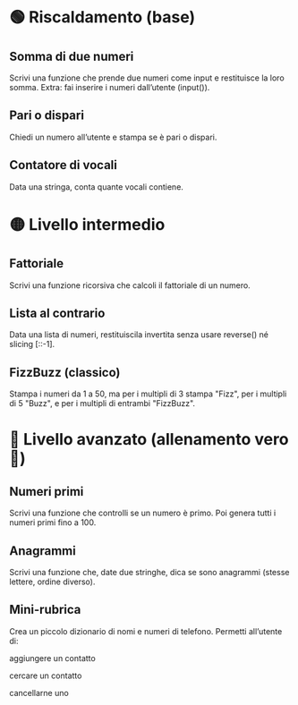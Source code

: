 # 🟢 Riscaldamento (base)

## Somma di due numeri
Scrivi una funzione che prende due numeri come input e restituisce la loro somma.
Extra: fai inserire i numeri dall’utente (input()).

## Pari o dispari
Chiedi un numero all’utente e stampa se è pari o dispari.

## Contatore di vocali
Data una stringa, conta quante vocali contiene.

# 🟡 Livello intermedio

## Fattoriale
Scrivi una funzione ricorsiva che calcoli il fattoriale di un numero.

## Lista al contrario
Data una lista di numeri, restituiscila invertita senza usare reverse() né slicing [::-1].

## FizzBuzz (classico)
Stampa i numeri da 1 a 50, ma per i multipli di 3 stampa "Fizz", per i multipli di 5 "Buzz", e per i multipli di entrambi "FizzBuzz".

# 🔴 Livello avanzato (allenamento vero 💪)

## Numeri primi
Scrivi una funzione che controlli se un numero è primo. Poi genera tutti i numeri primi fino a 100.

## Anagrammi
Scrivi una funzione che, date due stringhe, dica se sono anagrammi (stesse lettere, ordine diverso).

## Mini-rubrica
Crea un piccolo dizionario di nomi e numeri di telefono.
Permetti all’utente di:

aggiungere un contatto

cercare un contatto

cancellarne uno